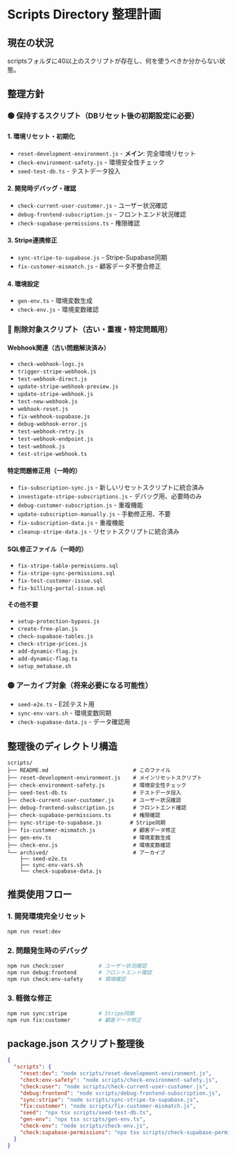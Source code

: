 # Scripts Directory 整理計画

## 現在の状況
scriptsフォルダに40以上のスクリプトが存在し、何を使うべきか分からない状態。

## 整理方針

### 🟢 保持するスクリプト（DBリセット後の初期設定に必要）

#### 1. 環境リセット・初期化
- `reset-development-environment.js` - **メイン**: 完全環境リセット
- `check-environment-safety.js` - 環境安全性チェック
- `seed-test-db.ts` - テストデータ投入

#### 2. 開発時デバッグ・確認
- `check-current-user-customer.js` - ユーザー状況確認
- `debug-frontend-subscription.js` - フロントエンド状況確認
- `check-supabase-permissions.ts` - 権限確認

#### 3. Stripe連携修正
- `sync-stripe-to-supabase.js` - Stripe-Supabase同期
- `fix-customer-mismatch.js` - 顧客データ不整合修正

#### 4. 環境設定
- `gen-env.ts` - 環境変数生成
- `check-env.js` - 環境変数確認

### 🔴 削除対象スクリプト（古い・重複・特定問題用）

#### Webhook関連（古い問題解決済み）
- `check-webhook-logs.js`
- `trigger-stripe-webhook.js`
- `test-webhook-direct.js`
- `update-stripe-webhook-preview.js`
- `update-stripe-webhook.js`
- `test-new-webhook.js`
- `webhook-reset.js`
- `fix-webhook-supabase.js`
- `debug-webhook-error.js`
- `test-webhook-retry.js`
- `test-webhook-endpoint.js`
- `test-webhook.js`
- `test-stripe-webhook.ts`

#### 特定問題修正用（一時的）
- `fix-subscription-sync.js` - 新しいリセットスクリプトに統合済み
- `investigate-stripe-subscriptions.js` - デバッグ用、必要時のみ
- `debug-customer-subscription.js` - 重複機能
- `update-subscription-manually.js` - 手動修正用、不要
- `fix-subscription-data.js` - 重複機能
- `cleanup-stripe-data.js` - リセットスクリプトに統合済み

#### SQL修正ファイル（一時的）
- `fix-stripe-table-permissions.sql`
- `fix-stripe-sync-permissions.sql`
- `fix-test-customer-issue.sql`
- `fix-billing-portal-issue.sql`

#### その他不要
- `setup-protection-bypass.js`
- `create-free-plan.js`
- `check-supabase-tables.js`
- `check-stripe-prices.js`
- `add-dynamic-flag.js`
- `add-dynamic-flag.ts`
- `setup_metabase.sh`

### 🟡 アーカイブ対象（将来必要になる可能性）
- `seed-e2e.ts` - E2Eテスト用
- `sync-env-vars.sh` - 環境変数同期
- `check-supabase-data.js` - データ確認用

## 整理後のディレクトリ構造

```
scripts/
├── README.md                           # このファイル
├── reset-development-environment.js    # メインリセットスクリプト
├── check-environment-safety.js         # 環境安全性チェック
├── seed-test-db.ts                     # テストデータ投入
├── check-current-user-customer.js      # ユーザー状況確認
├── debug-frontend-subscription.js      # フロントエンド確認
├── check-supabase-permissions.ts       # 権限確認
├── sync-stripe-to-supabase.js         # Stripe同期
├── fix-customer-mismatch.js            # 顧客データ修正
├── gen-env.ts                          # 環境変数生成
├── check-env.js                        # 環境変数確認
└── archived/                           # アーカイブ
    ├── seed-e2e.ts
    ├── sync-env-vars.sh
    └── check-supabase-data.js
```

## 推奨使用フロー

### 1. 開発環境完全リセット
```bash
npm run reset:dev
```

### 2. 問題発生時のデバッグ
```bash
npm run check:user           # ユーザー状況確認
npm run debug:frontend       # フロントエンド確認
npm run check:env-safety     # 環境確認
```

### 3. 軽微な修正
```bash
npm run sync:stripe          # Stripe同期
npm run fix:customer         # 顧客データ修正
```

## package.json スクリプト整理後

```json
{
  "scripts": {
    "reset:dev": "node scripts/reset-development-environment.js",
    "check:env-safety": "node scripts/check-environment-safety.js",
    "check:user": "node scripts/check-current-user-customer.js",
    "debug:frontend": "node scripts/debug-frontend-subscription.js",
    "sync:stripe": "node scripts/sync-stripe-to-supabase.js",
    "fix:customer": "node scripts/fix-customer-mismatch.js",
    "seed": "npx tsx scripts/seed-test-db.ts",
    "gen-env": "npx tsx scripts/gen-env.ts",
    "check-env": "node scripts/check-env.js",
    "check:supabase-permissions": "npx tsx scripts/check-supabase-permissions.ts"
  }
}
``` 